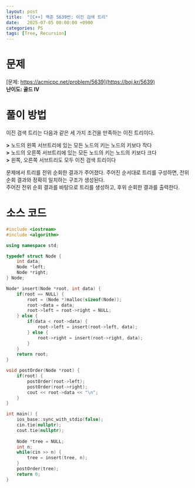 ```yaml
---
layout: post
title:  "[C++] 백준 5639번: 이진 검색 트리"
date:   2025-07-05 00:00:00 +0900
categories: PS
tags: [Tree, Recursion]
---
```


# 문제

[문제: https://acmicpc.net/problem/5639](https://boj.kr/5639)   
**난이도: 골드 IV**

# 풀이 방법  

이진 검색 트리는 다음과 같은 세 가지 조건을 만족하는 이진 트리이다.   
   
**>** 노드의 왼쪽 서브트리에 있는 모든 노드의 키는 노드의 키보다 작다   
**>** 노드의 오른쪽 서브트리에 있는 모든 노드의 키는 노드의 키보다 크다   
**>** 왼쪽, 오른쪽 서브트리도 모두 이진 검색 트리이다   

문제에서 트리를 전위 순회한 결과가 주어졌다. 주어진 순서대로 트리를 구성하면, 전위 순회 결과와 정확히 일치하는 구조가 생성된다.   
주어진 전위 순회 결과를 바탕으로 트리를 생성하고, 후위 순회한 결과를 출력한다.   


# 소스 코드   
```cpp
#include <iostream>
#include <algorithm>

using namespace std;

typedef struct Node {
    int data;
    Node *left;
    Node *right;
} Node;

Node* insert(Node *root, int data) {
    if(root == NULL) {
        root = (Node *)malloc(sizeof(Node));
        root->data = data;
        root->left = root->right = NULL;
    } else {
        if(data < root->data) {
            root->left = insert(root->left, data);
        } else {
            root->right = insert(root->right, data);
        }
    }
    return root;
}

void postOrder(Node *root) {
    if(root) {
        postOrder(root->left);
        postOrder(root->right);
        cout << root->data << "\n";
    }
}

int main() {
    ios_base::sync_with_stdio(false);
    cin.tie(nullptr);
    cout.tie(nullptr);
    
    Node *tree = NULL;
    int n;
    while(cin >> n) {
        tree = insert(tree, n);
    }
    postOrder(tree);
    return 0;
}
```